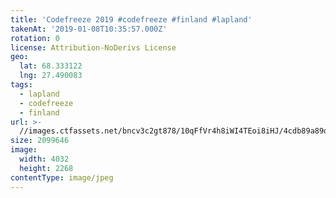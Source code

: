 ```yaml
---
title: 'Codefreeze 2019 #codefreeze #finland #lapland'
takenAt: '2019-01-08T10:35:57.000Z'
rotation: 0
license: Attribution-NoDerivs License
geo:
  lat: 68.333122
  lng: 27.490083
tags:
  - lapland
  - codefreeze
  - finland
url: >-
  //images.ctfassets.net/bncv3c2gt878/10qFfVr4h8iWI4TEoi8iHJ/4cdb89a89df66d328618d784f58ebeaa/codefreeze-2019-codefreeze-finland-lapland_39773160063_o
size: 2099646
image:
  width: 4032
  height: 2268
contentType: image/jpeg
---
```


